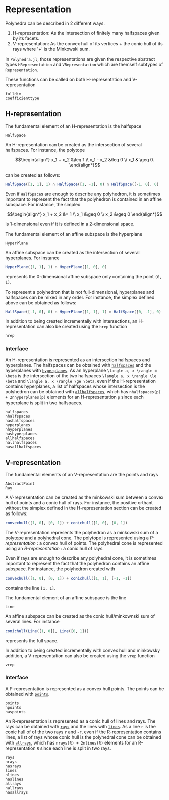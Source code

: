 # Representation

Polyhedra can be described in 2 different ways.

1. H-representation: As the intersection of finitely many halfspaces given by its facets.
2. V-representation: As the convex hull of its vertices + the conic hull of its rays where '+' is the Minkowski sum.

In `Polyhedra.jl`, those representations are given the respective abstract types `HRepresentation` and `VRepresentation` which are themself subtypes of `Representation`.

These functions can be called on both H-representation and V-representation
```@docs
fulldim
coefficienttype
```

## H-representation

The fundamental element of an H-representation is the halfspace
```@docs
HalfSpace
```

An H-representation can be created as the intersection of several halfspaces.
For instance, the polytope
```math
\begin{align*}
  x_1 + x_2 &\leq 1 \\
  x_1 - x_2 &\leq 0 \\
  x_1 & \geq 0.
\end{align*}
```
can be created as follows:
```julia
HalfSpace([1, 1], 1) ∩ HalfSpace([1, -1], 0) ∩ HalfSpace([-1, 0], 0)
```

Even if `HalfSpace`s are enough to describe any polyhedron, it is sometimes important to represent the fact that the polyhedron is contained in an affine subspace.
For instance, the simplex
```math
\begin{align*}
  x_1 + x_2 &= 1 \\
  x_1 &\geq 0 \\
  x_2 &\geq 0
\end{align*}
```
is 1-dimensional even if it is defined in a 2-dimensional space.

The fundamental element of an affine subspace is the hyperplane
```@docs
HyperPlane
```

An affine subspace can be created as the intersection of several hyperplanes. For instance
```julia
HyperPlane([1, 1], 1) ∩ HyperPlane([1, 0], 0)
```
represents the 0-dimensional affine subspace only containing the point ``(0, 1)``.

To represent a polyhedron that is not full-dimensional, hyperplanes and halfspaces can be mixed in any order.
For instance, the simplex defined above can be obtained as follows:
```julia
HalfSpace([-1, 0], 0) ∩ HyperPlane([1, 1], 1) ∩ HalfSpace([0, -1], 0)
```

In addition to being created incrementally with intersections, an H-representation can also be created using the `hrep` function
```@docs
hrep
```

### Interface

An H-representation is represented as an intersection halfspaces and hyperplanes. The halfspaces can be obtained with [`halfspaces`](@ref) and the hyperplanes with [`hyperplanes`](@ref).
As an hyperplane ``\langle a, x \rangle = \beta`` is the intersection of the two halfspaces ``\langle a, x \rangle \le \beta`` and ``\langle a, x \rangle \ge \beta``,
even if the H-representation contains hyperplanes, a list of halfspaces whose intersection is the polyhedron can be obtained with [`allhalfspaces`](@ref), which has `nhalfspaces(p) + 2nhyperplanes(p)` elements for an H-representation `p` since each hyperplane is split in two halfspaces.

```@docs
halfspaces
nhalfspaces
hashalfspaces
hyperplanes
nhyperplanes
hashyperplanes
allhalfspaces
nallhalfspaces
hasallhalfspaces
```

## V-representation

The fundamental elements of an V-representation are the points and rays
```@docs
AbstractPoint
Ray
```

A V-representation can be created as the minkowski sum between a convex hull of points and a conic hull of rays.
For instance, the positive orthant without the simplex defined in the H-representation section can be created as follows:
```julia
convexhull([1, 0], [0, 1]) + conichull([1, 0], [0, 1])
```

The V-representation represents the polyhedron as a minkowski sum of a polytope and a polyhedral cone.
The polytope is represented using a *P-representation* : a convex hull of points.
The polyhedral cone is represented using an *R-representation* : a conic hull of rays.

Even if rays are enough to describe any polyhedral cone, it is sometimes important to represent the fact that the polyhedron contains an affine subspace.
For instance, the polyhedron created with
```julia
convexhull([1, 0], [0, 1]) + conichull([1, 1], [-1, -1])
```
contains the line `[1, 1]`.

The fundamental element of an affine subspace is the line
```@docs
Line
```

An affine subspace can be created as the conic hull/minkownski sum of several lines. For instance
```julia
conichull(Line([1, 0]), Line([0, 1]))
```
represents the full space.

In addition to being created incrementally with convex hull and minkowsky addition, a V-representation can also be created using the `vrep` function
```@docs
vrep
```

### Interface

A P-representation is represented as a convex hull points.
The points can be obtained with [`points`](@ref).

```@docs
points
npoints
haspoints
```

An R-representation is represented as a conic hull of lines and rays.
The rays can be obtained with [`rays`](@ref) and the lines with [`lines`](@ref).
As a line ``r`` is the conic hull of of the two rays ``r`` and ``-r``,
even if the R-representation contains lines, a list of rays whose conic hull is the polyhedral cone can be obtained with [`allrays`](@ref), which has `nrays(R) + 2nlines(R)` elements for an R-representation `R` since each line is split in two rays.

```@docs
rays
nrays
hasrays
lines
nlines
haslines
allrays
nallrays
hasallrays
```
